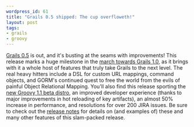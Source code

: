 ```yaml
---
wordpress_id: 61
title: "Grails 0.5 shipped: The cup overfloweth!"
layout: post
tags:
- grails
- groovy
---
```

[Grails 0.5](http://grails.org/download) is out, and it's busting at the seams with improvements! This release marks a huge milestone in the [march towards Grails 1.0](http://grails.org/roadmap), as it brings with it a whole host of features that truly take Grails to the next level.  The real heavy hitters include a DSL for custom URL mappings, command objects, and GORM's continued quest to free the world from the evils of painful Object Relational Mapping.  You'll also find this release sporting the [new Groovy 1.1 beta distro](http://site.com/), an improved developer experience (thanks to major improvements in hot reloading of key artifacts), an almost 50% increase in performance, and resolutions for over 200 JIRA issues.  Be sure to check out the [release notes](http://grails.org/0.5+Release+Notes) for details on (and examples of) these and many other features of this slam-packed release.
